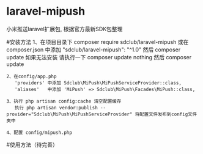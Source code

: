# laravel-mipush
小米推送laravel扩展包, 根据官方最新SDK包整理

#安装方法
    1、在项目目录下 composer require sdclub/laravel-mipush
       或在 composer.json 中添加 "sdclub/laravel-mipush": "^1.0" 然后 composer update
       如果无法安装 请执行一下 composer update nothing 然后 composer update

    2、在config/app.php
       'providers' 中添加 Sdclub\MiPush\MiPushServiceProvider::class,
       'aliases'   中添加 'MiPush' => Sdclub\MiPush\Facades\MiPush::class,

    3、执行 php artisan config:cache 清空配置缓存
       执行 php artisan vendor:publish --provider="Sdclub\MiPush\MiPushServiceProvider" 将配置文件发布到config文件夹中

    4、配置 config/mipush.php

#使用方法（待完善）

